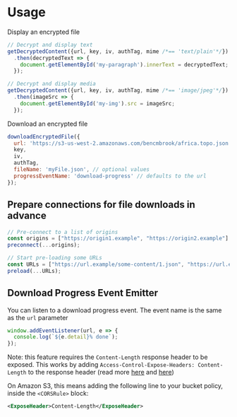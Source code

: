 # Usage

Display an encrypted file

```js
// Decrypt and display text
getDecryptedContent({url, key, iv, authTag, mime /*== 'text/plain'*/})
  .then(decryptedText => {
    document.getElementById('my-paragraph').innerText = decryptedText;
  });

// Decrypt and display media
getDecryptedContent({url, key, iv, authTag, mime /*== 'image/jpeg'*/})
  .then(imageSrc => {
    document.getElementById('my-img').src = imageSrc;
  });
```

Download an encrypted file

```js
downloadEncryptedFile({
  url: 'https://s3-us-west-2.amazonaws.com/bencmbrook/africa.topo.json.enc',
  key,
  iv,
  authTag,
  fileName: 'myFile.json', // optional values
  progressEventName: 'download-progress' // defaults to the url
});
```

## Prepare connections for file downloads in advance

```js
// Pre-connect to a list of origins
const origins = ["https://origin1.example", "https://origin2.example"]
preconnect(...origins);
```

```js
// Start pre-loading some URLs
const URLs = ["https://url.example/some-content/1.json", "https://url.example/some-content/2.json"]
preload(...URLs);
```

## Download Progress Event Emitter

You can listen to a download progress event. The event name is the same as the `url` parameter

```js
window.addEventListener(url, e => {
  console.log(`${e.detail}% done`);
});
```

Note: this feature requires the `Content-Length` response header to be exposed. This works by adding `Access-Control-Expose-Headers: Content-Length` to the response header (read more [here](https://www.html5rocks.com/en/tutorials/cors/) and [here](https://developer.mozilla.org/en-US/docs/Web/HTTP/Headers/Access-Control-Expose-Headers))

On Amazon S3, this means adding the following line to your bucket policy, inside the `<CORSRule>` block:

```xml
<ExposeHeader>Content-Length</ExposeHeader>
```
